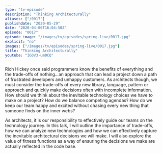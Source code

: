 ```yaml
---
type: "tv-episode"
description: "Thinking Architecturally"
aliases: ["/0017"]
publishdate: "2020-05-29"
date: "2020-04-06T16:04:50Z"
episode: "0017"
episode_image: "/images/tv/episodes/spring-live/0017.jpg"
explicit: "no"
images: ["/images/tv/episodes/spring-live/0017.jpg"]
title: "Thinking Architecturally"
youtube: "IGOV3-um0CQ"
---
```


Rich Hickey once said programmers know the benefits of everything and the trade-offs of nothing…an approach that can lead a project down a path of frustrated developers and unhappy customers. As architects though, we must consider the trade-offs of every new library, language, pattern or approach and quickly make decisions often with incomplete information. How should we think about the inevitable technology choices we have to make on a project? How do we balance competing agendas? How do we keep our team happy and excited without chasing every new thing that someone finds on the inner webs?

As architects, it is our responsibility to effectively guide our teams on the technology journey. In this talk, I will outline the importance of trade-offs, how we can analyze new technologies and how we can effectively capture the inevitable architectural decisions we will make. I will also explore the value of fitness functions as a way of ensuring the decisions we make are actually reflected in the code base.

